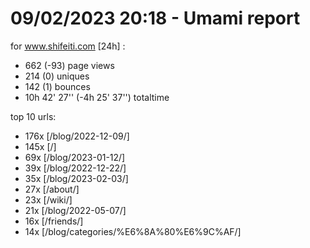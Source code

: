 # 09/02/2023 20:18 - Umami report
for www.shifeiti.com [24h] :

 - 662 (-93) page views
 - 214 (0) uniques
 - 142 (1) bounces
 - 10h 42' 27'' (-4h 25' 37'') totaltime


top 10 urls:
 - 176x [/blog/2022-12-09/]
 - 145x [/]
 - 69x [/blog/2023-01-12/]
 - 39x [/blog/2022-12-22/]
 - 35x [/blog/2023-02-03/]
 - 27x [/about/]
 - 23x [/wiki/]
 - 21x [/blog/2022-05-07/]
 - 16x [/friends/]
 - 14x [/blog/categories/%E6%8A%80%E6%9C%AF/]


